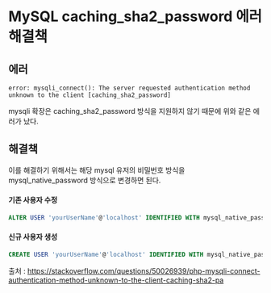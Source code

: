 # MySQL caching_sha2_password 에러 해결책

## 에러

```
error: mysqli_connect(): The server requested authentication method unknown to the client [caching_sha2_password] 
```

mysqli 확장은 caching_sha2_password 방식을 지원하지 않기 때문에 위와 같은 에러가 났다. 


## 해결책

이를 해결하기 위해서는 해당 mysql 유저의 비밀번호 방식을 mysql_native_password 방식으로 변경하면 된다.

#### 기존 사용자 수정

```sql
ALTER USER 'yourUserName'@'localhost' IDENTIFIED WITH mysql_native_password BY '비밀번호';
```

#### 신규 사용자 생성
```sql
CREATE USER 'yourUserName'@'localhost' IDENTIFIED WITH mysql_native_password BY '비밀번호';

```


출처 : https://stackoverflow.com/questions/50026939/php-mysqli-connect-authentication-method-unknown-to-the-client-caching-sha2-pa